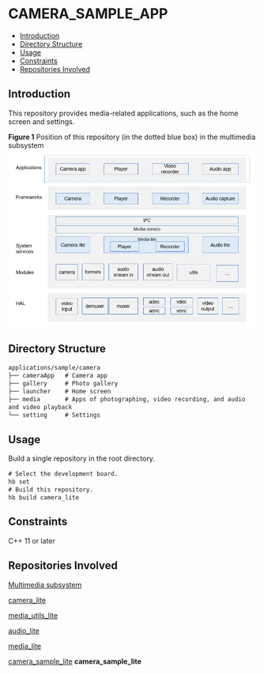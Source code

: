 # CAMERA\_SAMPLE\_APP<a name="EN-US_TOPIC_0000001080462608"></a>

-   [Introduction](#section11660541593)
-   [Directory Structure](#section176641621345)
-   [Usage](#section1648194512427)
-   [Constraints](#section722512541395)
-   [Repositories Involved](#section16511040154318)

## Introduction<a name="section11660541593"></a>

This repository provides media-related applications, such as the home screen and settings.

**Figure  1**  Position of this repository \(in the dotted blue box\) in the multimedia subsystem<a name="fig189881143114217"></a>  
![](figures/position-of-this-repository-(in-the-dotted-blue-box)-in-the-multimedia-subsystem.png "position-of-this-repository-(in-the-dotted-blue-box)-in-the-multimedia-subsystem")

## Directory Structure<a name="section176641621345"></a>

```
applications/sample/camera
├── cameraApp   # Camera app
├── gallery     # Photo gallery
├── launcher    # Home screen
├── media       # Apps of photographing, video recording, and audio and video playback
└── setting     # Settings
```

## Usage<a name="section1648194512427"></a>

Build a single repository in the root directory.

```
# Select the development board.
hb set  
# Build this repository.
hb build camera_lite
```

## Constraints<a name="section722512541395"></a>

C++ 11 or later

## Repositories Involved<a name="section16511040154318"></a>

[Multimedia subsystem](https://gitee.com/openharmony/docs/blob/master/en/readme/multimedia.md)

[camera\_lite](https://gitee.com/openharmony/multimedia_camera_lite)

[media\_utils\_lite](https://gitee.com/openharmony/multimedia_utils_lite)

[audio\_lite](https://gitee.com/openharmony/multimedia_audio_lite)

[media\_lite](https://gitee.com/openharmony/multimedia_media_lite)

[camera\_sample\_lite](https://gitee.com/openharmony/applications_sample_camera)
**camera\_sample\_lite**
